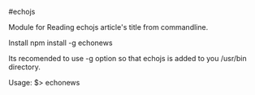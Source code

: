 #echojs

Module for Reading echojs article's title from commandline.

Install
npm install -g echonews

Its recomended to use -g option so that echojs is added to you /usr/bin directory.

Usage:
$> echonews


